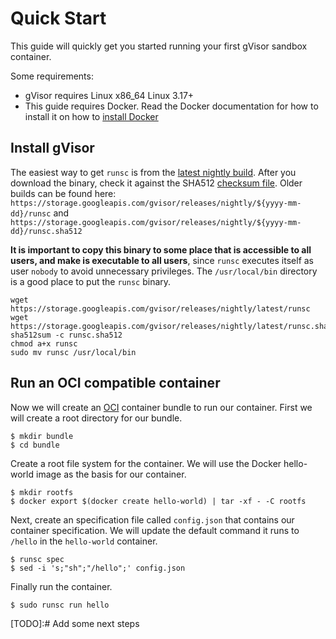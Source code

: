 # Quick Start

This guide will quickly get you started running your first gVisor sandbox
container.

Some requirements:

-   gVisor requires Linux x86\_64 Linux 3.17+
-   This guide requires Docker. Read the Docker documentation for how to install
    it on how to [install Docker](https://docs.docker.com/install/)

## Install gVisor

The easiest way to get `runsc` is from the
[latest nightly build][runsc-nightly]. After you download the binary, check it
against the SHA512 [checksum file][runsc-nightly-sha]. Older builds can be found
here:
`https://storage.googleapis.com/gvisor/releases/nightly/${yyyy-mm-dd}/runsc` and
`https://storage.googleapis.com/gvisor/releases/nightly/${yyyy-mm-dd}/runsc.sha512`

**It is important to copy this binary to some place that is accessible to all
users, and make is executable to all users**, since `runsc` executes itself as
user `nobody` to avoid unnecessary privileges. The `/usr/local/bin` directory is
a good place to put the `runsc` binary.

```
wget https://storage.googleapis.com/gvisor/releases/nightly/latest/runsc
wget https://storage.googleapis.com/gvisor/releases/nightly/latest/runsc.sha512
sha512sum -c runsc.sha512
chmod a+x runsc
sudo mv runsc /usr/local/bin
```

## Run an OCI compatible container

Now we will create an [OCI][oci] container bundle to run our container. First we
will create a root directory for our bundle.

```
$ mkdir bundle
$ cd bundle
```

Create a root file system for the container. We will use the Docker hello-world
image as the basis for our container.

```
$ mkdir rootfs
$ docker export $(docker create hello-world) | tar -xf - -C rootfs
```

Next, create an specification file called `config.json` that contains our
container specification. We will update the default command it runs to `/hello`
in the `hello-world` container.

```
$ runsc spec
$ sed -i 's;"sh";"/hello";' config.json
```

Finally run the container.

```
$ sudo runsc run hello
```

\[TODO]:# Add some next steps

[runsc-nightly-sha]: https://storage.googleapis.com/gvisor/releases/nightly/latest/runsc.sha512
[runsc-nightly]: https://storage.googleapis.com/gvisor/releases/nightly/latest/runsc
[oci]: https://www.opencontainers.org
